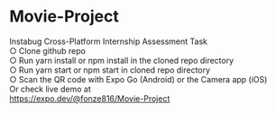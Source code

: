 # Movie-Project
Instabug Cross-Platform Internship Assessment Task </br>
○ Clone github repo </br>
○ Run yarn install or npm install in the cloned repo directory </br>
○ Run yarn start or npm start in cloned repo directory </br>
○ Scan the QR code with Expo Go (Android) or the Camera app (iOS) </br>
Or check live demo at </br>
https://expo.dev/@fonze816/Movie-Project
